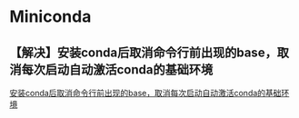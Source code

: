 # Miniconda

## 【解决】安装conda后取消命令行前出现的base，取消每次启动自动激活conda的基础环境

[安装conda后取消命令行前出现的base，取消每次启动自动激活conda的基础环境](https://blog.csdn.net/u014734886/article/details/90718719)

